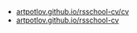 - [artpotlov.github.io/rsschool-cv/cv](https://artpotlov.github.io/rsschool-cv/cv)
- [artpotlov.github.io/rsschool-cv](https://artpotlov.github.io/rsschool-cv)